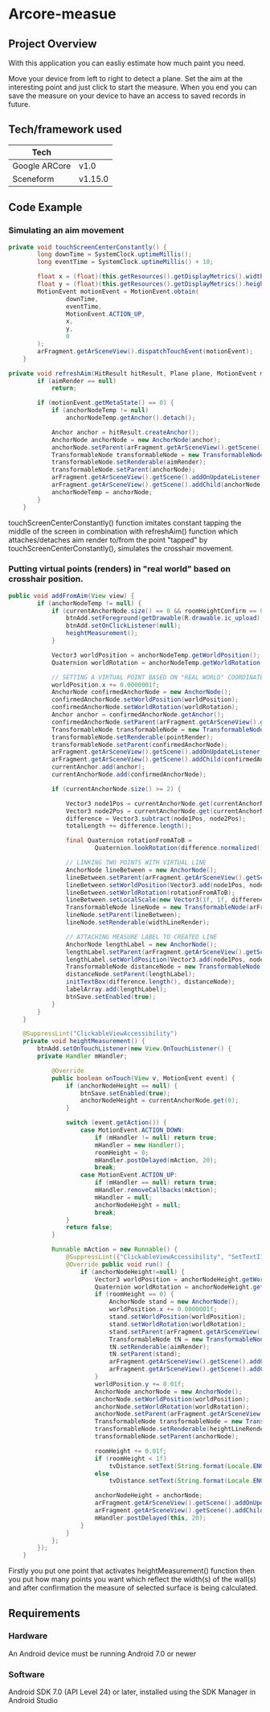 # Arcore-measue

## Project Overview 
With this application you can easliy estimate how much paint you need.

Move your device from left to right to detect a plane. Set the aim at the interesting point and just click to start the measure. When you end you can save the measure on your device to have an access to saved records in future.
## Tech/framework used 

| Tech                                                    ||
| ------------------------------------------------------- |-------------------------------------------------------|
| Google ARCore                          | v1.0  |
| Sceneform                              | v1.15.0|

## Code Example 
### Simulating an aim movement
```java
private void touchScreenCenterConstantly() {
        long downTime = SystemClock.uptimeMillis();
        long eventTime = SystemClock.uptimeMillis() + 10;

        float x = (float)(this.getResources().getDisplayMetrics().widthPixels) / 2;
        float y = (float)(this.getResources().getDisplayMetrics().heightPixels) / 2;
        MotionEvent motionEvent = MotionEvent.obtain(
                downTime,
                eventTime,
                MotionEvent.ACTION_UP,
                x,
                y,
                0
        );
        arFragment.getArSceneView().dispatchTouchEvent(motionEvent);
    }
```
```java
private void refreshAim(HitResult hitResult, Plane plane, MotionEvent motionEvent) {
        if (aimRender == null)
            return;

        if (motionEvent.getMetaState() == 0) {
            if (anchorNodeTemp != null)
                anchorNodeTemp.getAnchor().detach();

            Anchor anchor = hitResult.createAnchor();
            AnchorNode anchorNode = new AnchorNode(anchor);
            anchorNode.setParent(arFragment.getArSceneView().getScene());
            TransformableNode transformableNode = new TransformableNode(arFragment.getTransformationSystem());
            transformableNode.setRenderable(aimRender);
            transformableNode.setParent(anchorNode);
            arFragment.getArSceneView().getScene().addOnUpdateListener(this);
            arFragment.getArSceneView().getScene().addChild(anchorNode);
            anchorNodeTemp = anchorNode;
        }
    }
```
touchScreenCenterConstantly() function imitates constant tapping the middle of the screen in combination with refreshAim() function which attaches/detaches aim render to/from the point "tapped" by touchScreenCenterConstantly(), simulates the crosshair movement.

### Putting virtual points (renders) in "real world" based on crosshair position.
```java
public void addFromAim(View view) {
        if (anchorNodeTemp != null) {
            if (currentAnchorNode.size() == 0 && roomHeightConfirm == 0) {
                btnAdd.setForeground(getDrawable(R.drawable.ic_upload));
                btnAdd.setOnClickListener(null);
                heightMeasurement();
            }

            Vector3 worldPosition = anchorNodeTemp.getWorldPosition();
            Quaternion worldRotation = anchorNodeTemp.getWorldRotation();

            // SETTING A VIRTUAL POINT BASED ON "REAL WORLD" COORDINATES
            worldPosition.x += 0.0000001f;
            AnchorNode confirmedAnchorNode = new AnchorNode();
            confirmedAnchorNode.setWorldPosition(worldPosition);
            confirmedAnchorNode.setWorldRotation(worldRotation);
            Anchor anchor = confirmedAnchorNode.getAnchor();
            confirmedAnchorNode.setParent(arFragment.getArSceneView().getScene());
            TransformableNode transformableNode = new TransformableNode(arFragment.getTransformationSystem());
            transformableNode.setRenderable(pointRender);
            transformableNode.setParent(confirmedAnchorNode);
            arFragment.getArSceneView().getScene().addOnUpdateListener(this);
            arFragment.getArSceneView().getScene().addChild(confirmedAnchorNode);
            currentAnchor.add(anchor);
            currentAnchorNode.add(confirmedAnchorNode);

            if (currentAnchorNode.size() >= 2) {

                Vector3 node1Pos = currentAnchorNode.get(currentAnchorNode.size() - 2).getWorldPosition();
                Vector3 node2Pos = currentAnchorNode.get(currentAnchorNode.size() - 1).getWorldPosition();
                difference = Vector3.subtract(node1Pos, node2Pos);
                totalLength += difference.length();

                final Quaternion rotationFromAToB =
                        Quaternion.lookRotation(difference.normalized(), Vector3.up());

                // LINKING TWO POINTS WITH VIRTUAL LINE
                AnchorNode lineBetween = new AnchorNode();
                lineBetween.setParent(arFragment.getArSceneView().getScene());
                lineBetween.setWorldPosition(Vector3.add(node1Pos, node2Pos).scaled(.5f));
                lineBetween.setWorldRotation(rotationFromAToB);
                lineBetween.setLocalScale(new Vector3(1f, 1f, difference.length()));
                TransformableNode lineNode = new TransformableNode(arFragment.getTransformationSystem());
                lineNode.setParent(lineBetween);
                lineNode.setRenderable(widthLineRender);

                // ATTACHING MEASURE LABEL TO CREATED LINE
                AnchorNode lengthLabel = new AnchorNode();
                lengthLabel.setParent(arFragment.getArSceneView().getScene());
                lengthLabel.setWorldPosition(Vector3.add(node1Pos, node2Pos).scaled(.5f));
                TransformableNode distanceNode = new TransformableNode(arFragment.getTransformationSystem());
                distanceNode.setParent(lengthLabel);
                initTextBox(difference.length(), distanceNode);
                labelArray.add(lengthLabel);
                btnSave.setEnabled(true);
            }
        }
    }
```

```java
    @SuppressLint("ClickableViewAccessibility")
    private void heightMeasurement() {
        btnAdd.setOnTouchListener(new View.OnTouchListener() {
        private Handler mHandler;

            @Override
            public boolean onTouch(View v, MotionEvent event) {
                if (anchorNodeHeight == null) {
                    btnSave.setEnabled(true);
                    anchorNodeHeight = currentAnchorNode.get(0);
                }

                switch (event.getAction()) {
                    case MotionEvent.ACTION_DOWN:
                        if (mHandler != null) return true;
                        mHandler = new Handler();
                        roomHeight = 0;
                        mHandler.postDelayed(mAction, 20);
                        break;
                    case MotionEvent.ACTION_UP:
                        if (mHandler == null) return true;
                        mHandler.removeCallbacks(mAction);
                        mHandler = null;
                        anchorNodeHeight = null;
                        break;
                }
                return false;
            }

            Runnable mAction = new Runnable() {
                @SuppressLint({"ClickableViewAccessibility", "SetTextI18n"})
                @Override public void run() {
                    if (anchorNodeHeight!=null) {
                        Vector3 worldPosition = anchorNodeHeight.getWorldPosition();
                        Quaternion worldRotation = anchorNodeHeight.getWorldRotation();
                        if (roomHeight == 0) {
                            AnchorNode stand = new AnchorNode();
                            worldPosition.x += 0.0000001f;
                            stand.setWorldPosition(worldPosition);
                            stand.setWorldRotation(worldRotation);
                            stand.setParent(arFragment.getArSceneView().getScene());
                            TransformableNode tN = new TransformableNode(arFragment.getTransformationSystem());
                            tN.setRenderable(aimRender);
                            tN.setParent(stand);
                            arFragment.getArSceneView().getScene().addOnUpdateListener(MainActivity.this);
                            arFragment.getArSceneView().getScene().addChild(stand);
                        }
                        worldPosition.y += 0.01f;
                        AnchorNode anchorNode = new AnchorNode();
                        anchorNode.setWorldPosition(worldPosition);
                        anchorNode.setWorldRotation(worldRotation);
                        anchorNode.setParent(arFragment.getArSceneView().getScene());
                        TransformableNode transformableNode = new TransformableNode(arFragment.getTransformationSystem());
                        transformableNode.setRenderable(heightLineRender);
                        transformableNode.setParent(anchorNode);

                        roomHeight += 0.01f;
                        if (roomHeight < 1f)
                            tvDistance.setText(String.format(Locale.ENGLISH, "%.0f", roomHeight*100) + " cm");
                        else
                            tvDistance.setText(String.format(Locale.ENGLISH, "%.2f", roomHeight) + " m");

                        anchorNodeHeight = anchorNode;
                        arFragment.getArSceneView().getScene().addOnUpdateListener(MainActivity.this);
                        arFragment.getArSceneView().getScene().addChild(anchorNode);
                        mHandler.postDelayed(this, 20);
                    }
                }
            };
        });
    }
```
Firstly you put one point that activates heightMeasurement() function then you put how many points you want which reflect the width(s) of the wall(s) and after confirmation the measure of selected surface is being calculated.
## Requirements 
### Hardware
An Android device must be running Android 7.0 or newer

### Software
Android SDK 7.0 (API Level 24) or later, installed using the SDK Manager in Android Studio
